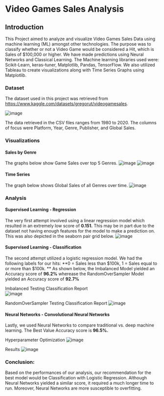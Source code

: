 # Video Games Sales Analysis


## Introduction
This Project aimed to analyze and visualize Video Games Sales Data using machine learning (ML) amongst other technologies. The purpose was to classify whether or not a Video Game would be considered a Hit, which is Sales of $100,000 or higher.
We have made predictions using Neural Networks and Classical Learning. The Machine learning libraries used were: Scikit-Learn, keras-tuner, Matplotlib, Pandas, TensorFlow. We also utilized Tableau to create visualizations along with Time Series Graphs using Matplotlib.


### Dataset
The dataset used in this project was retrieved from https://www.kaggle.com/datasets/gregorut/videogamesales.

![image](https://github.com/lansotto/project4/assets/119235680/6cb994c7-212c-41e8-b610-0ea544754bd3)

The data retrieved in the CSV files ranges from 1980 to 2020. The columns of focus were Platform, Year, Genre, Publisher, and Global Sales.
<p>


### Visualizations
#### Sales by Genre
The graphs below show Game Sales over top 5 Genres.
 ![image](https://github.com/lansotto/project4/assets/119235680/b443bcfe-f757-49fd-b799-361647779f98)
![image](https://github.com/lansotto/project4/assets/119235680/710035c9-52e0-40b2-b1b0-a2df2e19dc52)
<p>
 
 #### Time Series
The graph below shows Global Sales of all Genres over time.
 ![image](https://github.com/lansotto/project4/assets/119235680/81c7c852-1f99-4c28-83d9-e6e484ebcab2)
<p>

### Analysis
#### Supervised Learning - Regression
The very first attempt involved using a linear regression model which resulted in an extremely low score of **0.151.** This may be in part due to the dataset not having enough features for the model to make a prediction on. This was also depicted in the seaborn pair grid below.
 ![image](https://github.com/lansotto/project4/assets/119235680/e6882daa-3ab2-4c65-b733-5fbff1bda293)


#### Supervised Learning - Classification
The second attempt utilized a logistic regression model. We had the following labels for our hits: **0 = Sales less than $100k, 1 = Sales equal to or more than $100k. **
As shown below, the Imbalanced Model yielded an Accuracy score of **96.2%** wherease the RandomOverSampler Model yielded an Accuracy score of **92.7%**
 
Imbalanced Testing Classification Report  
![image](https://github.com/lansotto/project4/assets/119235680/f37f07c2-9aa0-4f40-854d-745c50dc16b0)
<p>
 
RandomOverSampler Testing Classification Report
![image](https://github.com/lansotto/project4/assets/119235680/108f30cc-8b31-4b3a-920b-e316294fd933)


<p>

#### Neural Networks - Convolutional Neural Networks
Lastly, we used Neural Networks to compare traditional vs. deep machine learning. The Best Value Accuracy score is **96.5%.**
 
Hyperparameter Optimization
 ![image](https://github.com/lansotto/project4/assets/119235680/1fe424b3-66c6-45c5-ad07-b4419caff5cc)

 Results
 ![image](https://github.com/lansotto/project4/assets/119235680/0cd58b49-06c1-4205-890d-6563472aeb13)


### Conclusion:
Based on the performances of our analysis, our recommendation for the best model would be Classification with Logistic Regression. Although Neural Networks yielded a similar score, it required a much longer time to run. Moreover, Neural Networks are more susceptible to overfitting.
